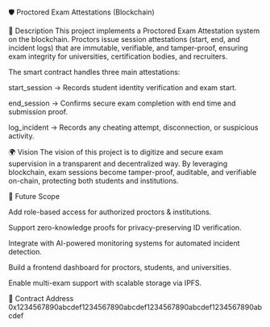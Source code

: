 🛡️ Proctored Exam Attestations (Blockchain)

📌 Description
This project implements a Proctored Exam Attestation system on the blockchain.
Proctors issue session attestations (start, end, and incident logs) that are immutable, verifiable, and tamper-proof, ensuring exam integrity for universities, certification bodies, and recruiters.

The smart contract handles three main attestations:

start_session → Records student identity verification and exam start.

end_session → Confirms secure exam completion with end time and submission proof.

log_incident → Records any cheating attempt, disconnection, or suspicious activity.

🌍 Vision
The vision of this project is to digitize and secure exam supervision in a transparent and decentralized way.
By leveraging blockchain, exam sessions become tamper-proof, auditable, and verifiable on-chain, protecting both students and institutions.

🚀 Future Scope

Add role-based access for authorized proctors & institutions.

Support zero-knowledge proofs for privacy-preserving ID verification.

Integrate with AI-powered monitoring systems for automated incident detection.

Build a frontend dashboard for proctors, students, and universities.

Enable multi-exam support with scalable storage via IPFS.

📜 Contract Address
0x1234567890abcdef1234567890abcdef1234567890abcdef1234567890abcdef
